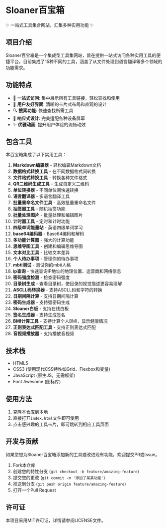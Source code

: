 # Sloaner百宝箱

✨ 一站式工具集合网站，汇集多种实用功能 ✨

## 项目介绍

Sloaner百宝箱是一个集成型工具集网站，旨在提供一站式访问各种实用工具的便捷平台。目前集成了15种不同的工具，涵盖了从文件处理到语言翻译等多个领域的功能需求。

## 功能特点

- 🎯 **一站式访问**: 集中展示所有工具链接，轻松查找和使用
- 🌈 **用户友好界面**: 清晰的卡片式布局和直观的设计
- 🔍 **搜索功能**: 快速查找所需工具
- 📱 **响应式设计**: 完美适配各种设备屏幕
- ✨ **优雅动画**: 提升用户体验的流畅动效

## 包含工具

本百宝箱集成了以下实用工具：

1. **Markdown编辑器** - 轻松编辑Markdown文档
2. **数据格式转换工具** - 在不同数据格式间转换
3. **文件格式转换工具** - 转换各种文件格式
4. **QR二维码生成工具** - 生成自定义二维码
5. **单位转换器** - 不同单位间快速转换
6. **语言翻译器** - 多语言翻译工具
7. **批量重命名文件工具** - 高效批量重命名文件
8. **抽签器工具** - 随机抽签功能
9. **批量处理图片** - 批量处理和编辑图片
10. **计时器工具** - 定时和计时功能
11. **四级单词能量站** - 英语四级单词学习
12. **base64编码器** - Base64编码和解码
13. **多功能计算器** - 强大的计算功能
14. **思维导图工具** - 创建和编辑思维导图
15. **文本对比工具** - 比较文本差异
16. **个人待办事项** - 管理你的待办事项
17. **mbti测试** - 测试你的mbti人格
18. **ip查询** - 快速查询IP地址的地理位置、运营商和网络信息
19. **密码强度检测** - 检查密码强度
20. **目录树生成** - 查看目录树，使目录的视觉描述更容易理解
21. **ASCLL码转换器** - 支持ASCLL码和字符的转换
22. **日期间隔计算** - 支持日期间隔计算
23. **密码生成器** - 支持强密码生成
24. **Sloaner白板** - 支持在线白板
25. **签名生成器** - 支持生成签名
26. **BMI计算工具** - 支持计算个人BMI，显示健康情况
27. **正则表达式匹配工具** - 支持正则表达式匹配
28. **音视频播放器** - 支持播放音视频

## 技术栈

- HTML5
- CSS3 (使用现代CSS特性如Grid、Flexbox和变量)
- JavaScript (原生JS，无需框架)
- Font Awesome (图标库)

## 使用方法

1. 克隆本仓库到本地
2. 直接打开`index.html`文件即可使用
3. 点击感兴趣的工具卡片，即可跳转到相应工具页面

## 开发与贡献

如果您想为Sloaner百宝箱添加新的工具或改进现有功能，欢迎提交PR或Issue。

1. Fork本仓库
2. 创建您的特性分支 (`git checkout -b feature/amazing-feature`)
3. 提交您的更改 (`git commit -m '添加了某某功能'`)
4. 推送到分支 (`git push origin feature/amazing-feature`)
5. 打开一个Pull Request

## 许可证

本项目采用MIT许可证，详情请参阅LICENSE文件。 